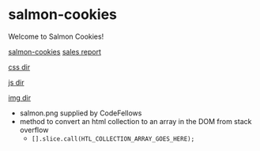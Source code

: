 # salmon-cookies

Welcome to Salmon Cookies!

[salmon-cookies](index.html)
[sales report](sales.html)

[css dir](css/)

[js dir](js/)

[img dir](img/)

- salmon.png supplied by CodeFellows
- method to convert an html collection to an array in the DOM from stack overflow
  - `[].slice.call(HTL_COLLECTION_ARRAY_GOES_HERE);`